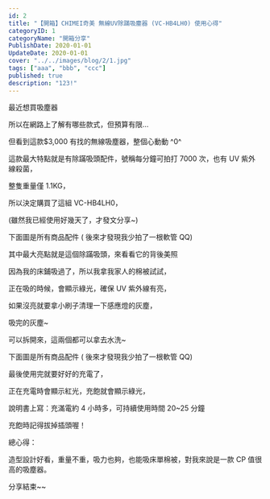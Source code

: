```yaml
---
id: 2
title: "【開箱】CHIMEI奇美 無線UV除蹣吸塵器 (VC-HB4LH0) 使用心得"
categoryID: 1
categoryName: "開箱分享"
PublishDate: 2020-01-01
UpdateDate: 2020-01-01
cover: "../../images/blog/2/1.jpg"
tags: ["aaa", "bbb", "ccc"]
published: true
description: "123!"
---
```


最近想買吸塵器

所以在網路上了解有哪些款式，但預算有限…

但看到這款$3,000 有找的無線吸塵器，整個心動動 ^0^

這款最大特點就是有除蹣吸頭配件，號稱每分鐘可拍打 7000 次，也有 UV 紫外線殺菌，

整隻重量僅 1.1KG，

所以決定購買了這組 VC-HB4LH0，

(雖然我已經使用好幾天了，才發文分享~)

下面圖是所有商品配件 ( 後來才發現我少拍了一根軟管 QQ)

其中最大亮點就是這個除蹣吸頭，來看看它的背後美照

因為我的床鋪吸過了，所以我拿我家人的棉被試試，

正在吸的時候，會顯示綠光，確保 UV 紫外線有亮，

如果沒亮就要拿小刷子清理一下感應燈的灰塵，

吸完的灰塵~

可以拆開來，這兩個都可以拿去水洗~

下面圖是所有商品配件 ( 後來才發現我少拍了一根軟管 QQ)

最後使用完就要好好的充電了，

正在充電時會顯示紅光，充飽就會顯示綠光，

說明書上寫：充滿電約 4 小時多，可持續使用時間 20~25 分鐘

充飽時記得拔掉插頭喔！

總心得：

造型設計好看，重量不重，吸力也夠，也能吸床單棉被，對我來說是一款 CP 值很高的吸塵器。

分享結束~~

